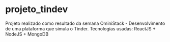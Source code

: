 # projeto_tindev
Projeto realizado como resultado da semana OminiStack - Desenvolvimento de uma plataforma que simula o Tinder. Tecnologias usadas: ReactJS + NodeJS + MongoDB
